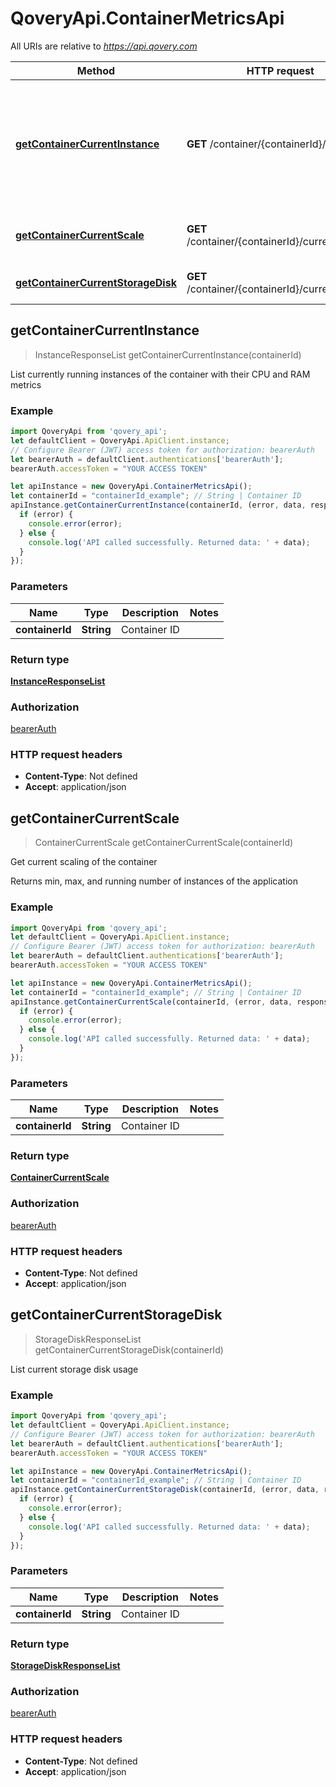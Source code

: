 # QoveryApi.ContainerMetricsApi

All URIs are relative to *https://api.qovery.com*

Method | HTTP request | Description
------------- | ------------- | -------------
[**getContainerCurrentInstance**](ContainerMetricsApi.md#getContainerCurrentInstance) | **GET** /container/{containerId}/instance | List currently running instances of the container with their CPU and RAM metrics
[**getContainerCurrentScale**](ContainerMetricsApi.md#getContainerCurrentScale) | **GET** /container/{containerId}/currentScale | Get current scaling of the container
[**getContainerCurrentStorageDisk**](ContainerMetricsApi.md#getContainerCurrentStorageDisk) | **GET** /container/{containerId}/currentStorage | List current storage disk usage



## getContainerCurrentInstance

> InstanceResponseList getContainerCurrentInstance(containerId)

List currently running instances of the container with their CPU and RAM metrics

### Example

```javascript
import QoveryApi from 'qovery_api';
let defaultClient = QoveryApi.ApiClient.instance;
// Configure Bearer (JWT) access token for authorization: bearerAuth
let bearerAuth = defaultClient.authentications['bearerAuth'];
bearerAuth.accessToken = "YOUR ACCESS TOKEN"

let apiInstance = new QoveryApi.ContainerMetricsApi();
let containerId = "containerId_example"; // String | Container ID
apiInstance.getContainerCurrentInstance(containerId, (error, data, response) => {
  if (error) {
    console.error(error);
  } else {
    console.log('API called successfully. Returned data: ' + data);
  }
});
```

### Parameters


Name | Type | Description  | Notes
------------- | ------------- | ------------- | -------------
 **containerId** | **String**| Container ID | 

### Return type

[**InstanceResponseList**](InstanceResponseList.md)

### Authorization

[bearerAuth](../README.md#bearerAuth)

### HTTP request headers

- **Content-Type**: Not defined
- **Accept**: application/json


## getContainerCurrentScale

> ContainerCurrentScale getContainerCurrentScale(containerId)

Get current scaling of the container

Returns min, max, and running number of instances of the application

### Example

```javascript
import QoveryApi from 'qovery_api';
let defaultClient = QoveryApi.ApiClient.instance;
// Configure Bearer (JWT) access token for authorization: bearerAuth
let bearerAuth = defaultClient.authentications['bearerAuth'];
bearerAuth.accessToken = "YOUR ACCESS TOKEN"

let apiInstance = new QoveryApi.ContainerMetricsApi();
let containerId = "containerId_example"; // String | Container ID
apiInstance.getContainerCurrentScale(containerId, (error, data, response) => {
  if (error) {
    console.error(error);
  } else {
    console.log('API called successfully. Returned data: ' + data);
  }
});
```

### Parameters


Name | Type | Description  | Notes
------------- | ------------- | ------------- | -------------
 **containerId** | **String**| Container ID | 

### Return type

[**ContainerCurrentScale**](ContainerCurrentScale.md)

### Authorization

[bearerAuth](../README.md#bearerAuth)

### HTTP request headers

- **Content-Type**: Not defined
- **Accept**: application/json


## getContainerCurrentStorageDisk

> StorageDiskResponseList getContainerCurrentStorageDisk(containerId)

List current storage disk usage

### Example

```javascript
import QoveryApi from 'qovery_api';
let defaultClient = QoveryApi.ApiClient.instance;
// Configure Bearer (JWT) access token for authorization: bearerAuth
let bearerAuth = defaultClient.authentications['bearerAuth'];
bearerAuth.accessToken = "YOUR ACCESS TOKEN"

let apiInstance = new QoveryApi.ContainerMetricsApi();
let containerId = "containerId_example"; // String | Container ID
apiInstance.getContainerCurrentStorageDisk(containerId, (error, data, response) => {
  if (error) {
    console.error(error);
  } else {
    console.log('API called successfully. Returned data: ' + data);
  }
});
```

### Parameters


Name | Type | Description  | Notes
------------- | ------------- | ------------- | -------------
 **containerId** | **String**| Container ID | 

### Return type

[**StorageDiskResponseList**](StorageDiskResponseList.md)

### Authorization

[bearerAuth](../README.md#bearerAuth)

### HTTP request headers

- **Content-Type**: Not defined
- **Accept**: application/json

